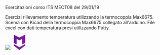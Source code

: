 Esercitazioni corso ITS MECT08 del 29/01/19

Esercizi rillevamento temperatura utilizzando la termocoppia Max6675.
Scema con Kicad della termocoppia Max6675 collegato all'arduino.
File excel con dati temperatura presi utilizzando Putty.

![](/img/circuits.png)
![alt text](https://github.com/adam-p/markdown-here/raw/master/src/common/images/icon48.png "Logo Title Text 1")
